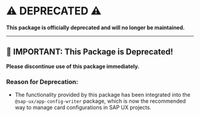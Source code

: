 # ⚠️ DEPRECATED ⚠️

**This package is officially deprecated and will no longer be maintained.**

---

## **🛑 IMPORTANT: This Package is Deprecated!**

**Please discontinue use of this package immediately.**

### **Reason for Deprecation:**

* The functionality provided by this package has been integrated into the `@sap-ux/app-config-writer` package, which is now the recommended way to manage card configurations in SAP UX projects.